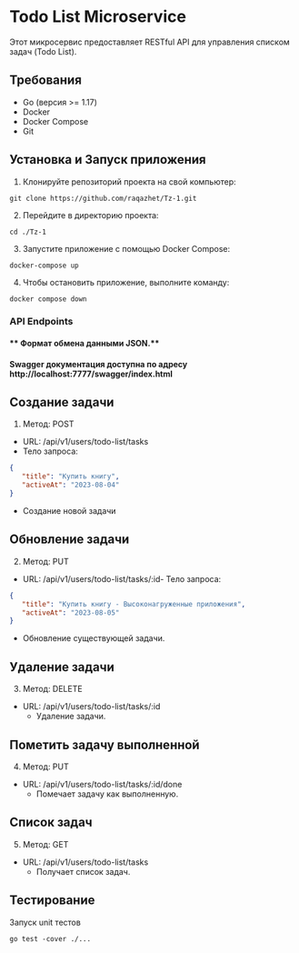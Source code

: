 # Todo List Microservice

Этот микросервис предоставляет RESTful API для управления списком задач (Todo List).

## Требования

- Go (версия >= 1.17)
- Docker
- Docker Compose
- Git
## Установка и Запуск приложения

1. Клонируйте репозиторий проекта на свой компьютер:
```shell
git clone https://github.com/raqazhet/Tz-1.git
```
2. Перейдите в директорию проекта:
```shell
cd ./Tz-1
```
3. Запустите приложение с помощью Docker Compose:
```shell
docker-compose up
```
4. Чтобы остановить приложение, выполните команду:
```shell
docker compose down
```


### API Endpoints
#### ** Формат обмена данными JSON.**
#### Swagger документация доступна по адресу http://localhost:7777/swagger/index.html
## Создание задачи

1. Метод: POST
- URL: /api/v1/users/todo-list/tasks
- Тело запроса:

```json
{
   "title": "Купить книгу",
   "activeAt": "2023-08-04"
}
```
- Создание новой задачи

## Обновление задачи

2. Метод: PUT
- URL: /api/v1/users/todo-list/tasks/:id- Тело запроса:
```json
{
   "title": "Купить книгу - Высоконагруженные приложения",
   "activeAt": "2023-08-05"
}
```
- Обновление существующей задачи.

## Удаление задачи

3. Метод: DELETE
- URL: /api/v1/users/todo-list/tasks/:id
   - Удаление задачи.


## Пометить задачу выполненной

4. Метод: PUT
- URL: /api/v1/users/todo-list/tasks/:id/done
  -  Помечает задачу как выполненную.

## Список задач

5. Метод: GET
- URL: /api/v1/users/todo-list/tasks
  -  Получает список задач.


##  Тестирование
Запуск unit тестов
```shell
go test -cover ./...
```
